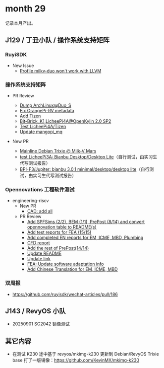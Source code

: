 # month 29

记录本月产出。

## J129 / 丁丑小队 / 操作系统支持矩阵

### RuyiSDK

- New Issue
    - [Profile milkv-duo won't work with LLVM](https://github.com/ruyisdk/ruyi/issues/368)

### 操作系统支持矩阵

- PR Review
    - [Dump ArchLinux@Duo_S](https://github.com/ruyisdk/support-matrix/pull/365)
    - [Fix OrangePi-RV metadata](https://github.com/ruyisdk/support-matrix/pull/366)
    - [Add Tizen](https://github.com/ruyisdk/support-matrix/pull/368)
    - [Bit-Brick_K1,LicheePi4A@OpenKylin 2.0 SP2](https://github.com/ruyisdk/support-matrix/pull/369)
    - [Test LicheePi4A/Tizen](https://github.com/ruyisdk/support-matrix/pull/370)
    - [Update mangopi_mq](https://github.com/ruyisdk/support-matrix/pull/371)

- New PR
    - [Mainline Debian Trixie @ Milk-V Mars](https://github.com/ruyisdk/support-matrix/pull/367)
    - [test LicheePi3A: Bianbu Desktop/Desktop Lite](https://github.com/ruyisdk/support-matrix/pull/372)（自行测试，由实习生代写测试报告）
    - [BPI-F3/Jupiter: bianbu 3.0.1 minimal/desktop/desktop lite](https://github.com/ruyisdk/support-matrix/pull/373)（自行测试，由实习生代写测试报告）

### Opennovations 工程软件测试

- engineering-riscv
  - New PR
    - [CAD: add all](https://github.com/QA-Team-lo/engineering-riscv/pull/3)
  - PR Review
    - [Add SPFSims (2/2), BEM (1/1), PrePost (8/14) and convert opennovation table to README(s)](https://github.com/QA-Team-lo/engineering-riscv/pull/1)
    - [Add test reports for FEA (15/15)](https://github.com/QA-Team-lo/engineering-riscv/pull/2)
    - [Add completed EN reports for EM, ICME, MBD, Plumbing](https://github.com/QA-Team-lo/engineering-riscv/pull/4)
    - [CFD report](https://github.com/QA-Team-lo/engineering-riscv/pull/5)
    - [Add the rest of PrePost(14/14)](https://github.com/QA-Team-lo/engineering-riscv/pull/6)
    - [Update README](https://github.com/QA-Team-lo/engineering-riscv/pull/7)
    - [Update link](https://github.com/QA-Team-lo/engineering-riscv/pull/8)
    - [FEA: Update software adaptation info](https://github.com/QA-Team-lo/engineering-riscv/pull/9)
    - [Add Chinese Translation for EM, ICME, MBD](https://github.com/QA-Team-lo/engineering-riscv/pull/10)

### 双周报

- https://github.com/ruyisdk/wechat-articles/pull/186

## J143 / RevyOS 小队

- 20250901 SG2042 镜像测试

## 其它内容

- 在测试 K230 途中基于 revyos/mkimg-k230 更新到 Debian/RevyOS Trixie base 打了一版镜像：https://github.com/KevinMX/mkimg-k230
